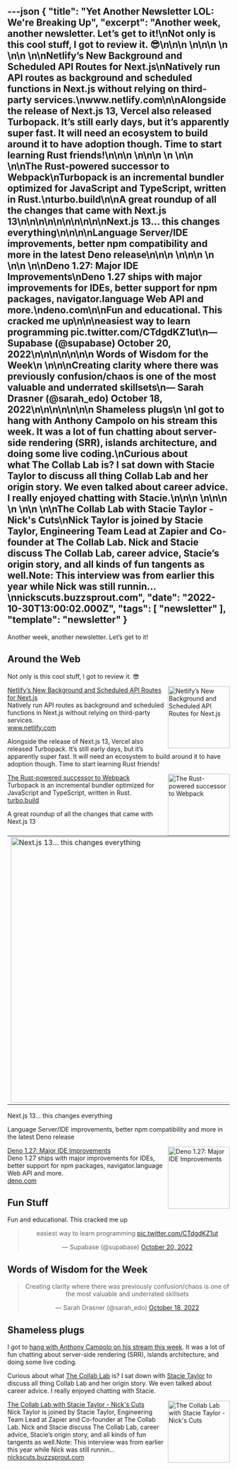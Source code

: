 ---json
{
  "title": "Yet Another Newsletter LOL: We're Breaking Up",
  "excerpt": "Another week, another newsletter. Let’s get to it!\nNot only is this cool stuff, I got to review it. 😎\n\n\n          \n\n\n \n          \n\n          \n\nNetlify’s New Background and Scheduled API Routes for Next.js\nNatively run API routes as background and scheduled functions in Next.js without relying on third-party services.\nwww.netlify.com\n\nAlongside the release of Next.js 13, Vercel also released Turbopack. It’s still early days, but it’s apparently super fast. It will need an ecosystem to build around it to have adoption though. Time to start learning Rust friends!\n\n\n          \n\n\n \n          \n\n          \n\nThe Rust-powered successor to Webpack\nTurbopack is an incremental bundler optimized for JavaScript and TypeScript, written in Rust.\nturbo.build\n\nA great roundup of all the changes that came with Next.js 13\n\n\n\n\n\n\n\n\n\nNext.js 13… this changes everything\n\n\n\nLanguage Server/IDE improvements, better npm compatibility and more in the latest Deno release\n\n\n          \n\n\n \n          \n\n          \n\nDeno 1.27: Major IDE Improvements\nDeno 1.27 ships with major improvements for IDEs, better support for npm packages, navigator.language Web API and more.\ndeno.com\n\nFun and educational. This cracked me up\n\n\neasiest way to learn programming pic.twitter.com/CTdgdKZ1ut\n— Supabase (@supabase) October 20, 2022\n\n\n\n\n\n\n      Words of Wisdom for the Week\n    \n\n\nCreating clarity where there was previously confusion/chaos is one of the most valuable and underrated skillsets\n— Sarah Drasner (@sarah_edo) October 18, 2022\n\n\n\n\n\n\n      Shameless plugs\n    \nI got to hang with Anthony Campolo on his stream this week. It was a lot of fun chatting about server-side rendering (SRR), islands architecture, and doing some live coding.\nCurious about what The Collab Lab is? I sat down with Stacie Taylor to discuss all thing Collab Lab and her origin story. We even talked about career advice. I really enjoyed chatting with Stacie.\n\n\n          \n\n\n \n          \n\n          \n\nThe Collab Lab with Stacie Taylor - Nick's Cuts\nNick Taylor is joined by Stacie Taylor, Engineering Team Lead at Zapier and Co-founder at The Collab Lab. Nick and Stacie discuss The Collab Lab, career advice, Stacie’s origin story, and all kinds of fun tangents as well.Note: This interview was from earlier this year while Nick was still runnin…\nnickscuts.buzzsprout.com",
  "date": "2022-10-30T13:00:02.000Z",
  "tags": [
    "newsletter"
  ],
  "template": "newsletter"
}
---

<p>Another week, another newsletter. Let’s get to it!</p>

<h2>
      Around the Web
    </h2>

<p>Not only is this cool stuff, I got to review it. 😎</p>

<tr><td align="left" ><div >

<a href="https://www.netlify.com/blog/new-background-scheduled-api-routes-nextjs/"  target="_blank">
<img align="right" alt="Netlify’s New Background and Scheduled API Routes for Next.js"  height="140" src="https://s3.amazonaws.com/revue/items/images/018/750/975/thumb/24044a97f3297eb703aa9ca0b1b7827b2d25914a-2400x1260.png?1666729801"  width="140"/>
</a> 
<div>
<div  ><a href="https://www.netlify.com/blog/new-background-scheduled-api-routes-nextjs/"  target="_blank">Netlify’s New Background and Scheduled API Routes for Next.js</a></div>
<div  ><div  >Natively run API routes as background and scheduled functions in Next.js without relying on third-party services.</div>
</div>
<div  ><a href="https://www.netlify.com/blog/new-background-scheduled-api-routes-nextjs/"  target="_blank">www.netlify.com</a></div>
</div>
</div></td></tr>

<p>Alongside the release of Next.js 13, Vercel also released Turbopack. It’s still early days, but it’s apparently super fast. It will need an ecosystem to build around it to have adoption though. Time to start learning Rust friends!</p>

<tr><td align="left" ><div >

<a href="https://turbo.build/pack"  target="_blank">
<img align="right" alt="The Rust-powered successor to Webpack"  height="140" src="https://s3.amazonaws.com/revue/items/images/018/750/919/thumb/og?1666729524"  width="140"/>
</a> 
<div>
<div  ><a href="https://turbo.build/pack"  target="_blank">The Rust-powered successor to Webpack</a></div>
<div  ><div  >Turbopack is an incremental bundler optimized for JavaScript and TypeScript, written in Rust.</div>
</div>
<div  ><a href="https://turbo.build/pack"  target="_blank">turbo.build</a></div>
</div>
</div></td></tr>

<p>A great roundup of all the changes that came with Next.js 13</p>

<tbody><tr><td align="center" ><table align="center" border="0" cellpadding="0" cellspacing="0" role="presentation" ><tbody><tr><td >
<a href="https://youtu.be/_w0Ikk4JY7U" target="_blank">
<img alt="Next.js 13… this changes everything" height="auto" src="https://s3.amazonaws.com/revue/items/images/018/798/809/mail/maxresdefault.jpg?1666928180"  title="Next.js 13… this changes everything" width="600"/>
</a></td></tr></tbody></table></td></tr><tr><td align="center" ><div >Next.js 13… this changes everything</div></td></tr></tbody>

<p>Language Server/IDE improvements, better npm compatibility and more in the latest Deno release</p>

<tr><td align="left" ><div >

<a href="https://deno.com/blog/v1.27"  target="_blank">
<img align="right" alt="Deno 1.27: Major IDE Improvements"  height="140" src="https://s3.amazonaws.com/revue/items/images/018/798/758/thumb/ogp.png?1666927823"  width="140"/>
</a> 
<div>
<div  ><a href="https://deno.com/blog/v1.27"  target="_blank">Deno 1.27: Major IDE Improvements</a></div>
<div  ><div  >Deno 1.27 ships with major improvements for IDEs, better support for npm packages, navigator.language Web API and more.</div>
</div>
<div  ><a href="https://deno.com/blog/v1.27"  target="_blank">deno.com</a></div>
</div>
</div></td></tr>

<h2>
      Fun Stuff
    </h2>

<p>Fun and educational. This cracked me up</p>

<p><html><body><div><blockquote align="center"  data-dnt="true"><p dir="ltr" lang="en">easiest way to learn programming <a href="https://t.co/CTdgdKZ1ut">pic.twitter.com/CTdgdKZ1ut</a></p>— Supabase (@supabase) <a href="https://twitter.com/supabase/status/1583120874881703937?ref_src=twsrc%5Etfw">October 20, 2022</a></blockquote></p>
<script async="" charset="utf-8" src="https://platform.twitter.com/widgets.js"></script>
<p></div></body></html></p>
<h2>
      Words of Wisdom for the Week
    </h2>

<p><html><body><div><blockquote align="center"  data-dnt="true"><p dir="ltr" lang="en">Creating clarity where there was previously confusion/chaos is one of the most valuable and underrated skillsets</p>— Sarah Drasner (@sarah_edo) <a href="https://twitter.com/sarah_edo/status/1582451818000367616?ref_src=twsrc%5Etfw">October 18, 2022</a></blockquote></p>
<script async="" charset="utf-8" src="https://platform.twitter.com/widgets.js"></script>
<p></div></body></html></p>
<h2>
      Shameless plugs
    </h2>

<p>I got to <a href="https://www.twitch.tv/videos/1633242784"  target="_blank">hang with Anthony Campolo on his stream this week</a>. It was a lot of fun chatting about server-side rendering (SRR), islands architecture, and doing some live coding.</p>

<p>Curious about what <a href="https://the-collab-lab.codes/"  target="_blank">The Collab Lab</a> is? I sat down with <a href="https://twitter.com/the_real_stacie"  target="_blank">Stacie Taylor</a> to discuss all thing Collab Lab and her origin story. We even talked about career advice. I really enjoyed chatting with Stacie.</p>

<tr><td align="left" ><div >

<a href="https://nickscuts.buzzsprout.com/2065897/11507005-the-collab-lab-with-stacie-taylor"  target="_blank">
<img align="right" alt="The Collab Lab with Stacie Taylor - Nick's Cuts"  height="140" src="https://s3.amazonaws.com/revue/items/images/018/757/701/thumb/4abbfe2302c3edc05ae30a60872978c425801f949cb21084e2d41ead8af54df5.jpg?1666747387"  width="140"/>
</a> 
<div>
<div  ><a href="https://nickscuts.buzzsprout.com/2065897/11507005-the-collab-lab-with-stacie-taylor"  target="_blank">The Collab Lab with Stacie Taylor - Nick's Cuts</a></div>
<div  ><div  >Nick Taylor is joined by Stacie Taylor, Engineering Team Lead at Zapier and Co-founder at The Collab Lab. Nick and Stacie discuss The Collab Lab, career advice, Stacie’s origin story, and all kinds of fun tangents as well.Note: This interview was from earlier this year while Nick was still runnin…</div>
</div>
<div  ><a href="https://nickscuts.buzzsprout.com/2065897/11507005-the-collab-lab-with-stacie-taylor"  target="_blank">nickscuts.buzzsprout.com</a></div>
</div>
</div></td></tr>

